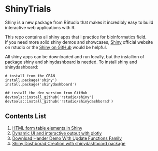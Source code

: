 # ShinyTrials

Shiny is a new package from RStudio that makes it incredibly easy to build interactive web applications with R.   

This repo contains all shiny apps that I practice for bioinformatics field.   
If you need more solid shiny demos and showcases, [Shiny](http://shiny.rstudio.com) official website on rstudio or the [Shiny on GitHub](https://github.com/rstudio/shiny) would be helpful.  

All shiny apps can be downloaded and run locally, but the installion of package shiny and shinydashboard is needed. To install shiny and shinydashboard:    

```
# install from the CRAN
install.package('shiny')
install.package('shinydashboard')

## install the dev version from GitHub
devtools::install_github('rstudio/shiny')
devtools::install_github('rstudio/shinydashborad')
```

## Contents List
1. [HTML form table elements in Shiny](https://github.com/Ronlee12355/ShinyTrials/tree/master/shiny_form_table)   
2. [Dynamic UI and interactive output with plotly](https://github.com/Ronlee12355/ShinyTrials/tree/master/shiny_ui_output)
3. [Download Hander Demo With Update Functions Family](https://github.com/Ronlee12355/ShinyTrials/tree/master/shiny_downloadhander)
4. [Shiny Dashborad Creation with shinydashboard package](https://github.com/Ronlee12355/ShinyTrials/tree/master/shiny_dashboard)